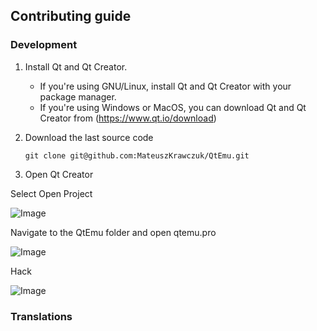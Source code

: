 ## Contributing guide

### Development

1. Install Qt and Qt Creator.
    * If you're using GNU/Linux, install Qt and Qt Creator with your package manager.
    * If you're using Windows or MacOS, you can download Qt and Qt Creator from (https://www.qt.io/download)

2. Download the last source code

    ```git clone git@github.com:MateuszKrawczuk/QtEmu.git```

3. Open Qt Creator

Select Open Project

![Image](https://raw.githubusercontent.com/MateuszKrawczuk/QtEmu/master/images/qt_creator_manual/qt_creator_1.png)

Navigate to the QtEmu folder and open qtemu.pro

![Image](https://raw.githubusercontent.com/MateuszKrawczuk/QtEmu/master/images/qt_creator_manual/qt_creator_2.png)

Hack

![Image](https://raw.githubusercontent.com/MateuszKrawczuk/QtEmu/master/images/qt_creator_manual/qt_creator_3.png)
### Translations
